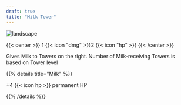 ```yaml
---
draft: true
title: "Milk Tower"
---
```


![landscape](/images/towers/towerS_1.png)

{{< center >}}
1 {{< icon "dmg" >}}2 {{< icon "hp" >}}
{{< /center >}}

Gives Milk to Towers on the right.
Number of Milk-receiving Towers is based on Tower level

{{% details title="Milk" %}}

+4 {{< icon hp >}} permanent HP

{{% /details %}}